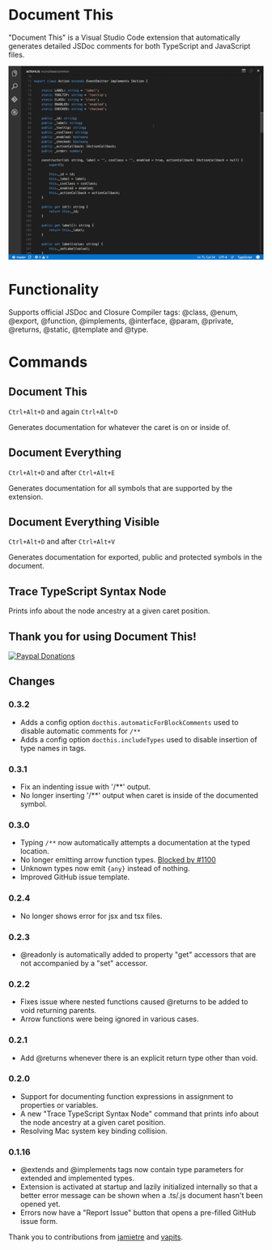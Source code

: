 # Document This
"Document This" is a Visual Studio Code extension that automatically generates detailed JSDoc comments for both TypeScript and JavaScript files.

![Demo](images/demo.gif)

# Functionality
Supports official JSDoc and Closure Compiler tags: @class, @enum, @export, @function, @implements, @interface, @param, @private, @returns, @static, @template and @type.

# Commands
## Document This
`Ctrl+Alt+D` and again `Ctrl+Alt+D`

Generates documentation for whatever the caret is on or inside of.
## Document Everything
`Ctrl+Alt+D` and after `Ctrl+Alt+E`

Generates documentation for all symbols that are supported by the extension.
## Document Everything Visible
`Ctrl+Alt+D` and after `Ctrl+Alt+V`

Generates documentation for exported, public and protected symbols in the document.

## Trace TypeScript Syntax Node
Prints info about the node ancestry at a given caret position.

## Thank you for using Document This!
[![Paypal Donations](https://www.paypalobjects.com/en_US/i/btn/btn_donate_SM.gif)](https://www.paypal.com/cgi-bin/webscr?cmd=_donations&amp;business=7YU9WH4ANAB4Q&amp;lc=US&amp;item_name=Document%20This&amp;item_number=vscode-docthis%20extension&amp;currency_code=USD&amp;bn=PP%2dDonationsBF%3abtn_donate_SM%2egif%3aNonHosted)

## Changes
### 0.3.2
- Adds a config option `docthis.automaticForBlockComments` used to disable automatic comments for `/**`
- Adds a config option `docthis.includeTypes` used to disable insertion of type names in tags.

### 0.3.1
- Fix an indenting issue with '/**' output.
- No longer inserting '/**' output when caret is inside of the documented symbol.

### 0.3.0
- Typing `/**` now automatically attempts a documentation at the typed location.
- No longer emitting arrow function types. [Blocked by #1100](https://github.com/jsdoc3/jsdoc/issues/1100)
- Unknown types now emit `{any}` instead of nothing.
- Improved GitHub issue template.

### 0.2.4
- No longer shows error for jsx and tsx files.

### 0.2.3
- @readonly is automatically added to property "get" accessors that are not accompanied by a "set" accessor.

### 0.2.2
- Fixes issue where nested functions caused @returns to be added to void returning parents.
- Arrow functions were being ignored in various cases.

### 0.2.1
- Add @returns whenever there is an explicit return type other than void.

### 0.2.0
- Support for documenting function expressions in assignment to properties or variables.
- A new "Trace TypeScript Syntax Node" command that prints info about the node ancestry at a given caret position.
- Resolving Mac system key binding collision.

### 0.1.16
- @extends and @implements tags now contain type parameters for extended and implemented types.
- Extension is activated at startup and lazily initialized internally so that a better error message can be shown when a .ts/.js document hasn't been opened yet.
- Errors now have a "Report Issue" button that opens a pre-filled GitHub issue form.

Thank you to contributions from [jamietre](https://github.com/jamietre) and [vapits](https://github.com/vapits).